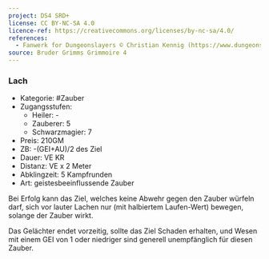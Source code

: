 ```yaml
---
project: DS4 SRD+
license: CC BY-NC-SA 4.0
licence-ref: https://creativecommons.org/licenses/by-nc-sa/4.0/
references: 
  - Fanwerk for Dungeonslayers © Christian Kennig (https://www.dungeonslayers.net/)
source: Bruder Grimms Grimmoire 4
---
```


### Lach

- Kategorie: #Zauber
- Zugangsstufen:
  - Heiler: -
  - Zauberer: 5
  - Schwarzmagier: 7
- Preis: 210GM
- ZB: -(GEI+AU)/2 des Ziel
- Dauer: VE KR
- Distanz: VE x 2 Meter
- Abklingzeit: 5 Kampfrunden
- Art: geistesbeeinflussende Zauber

Bei Erfolg kann das Ziel, welches keine Abwehr gegen den Zauber würfeln darf, sich vor lauter Lachen nur (mit halbiertem Laufen-Wert) bewegen, solange der Zauber wirkt.

Das Gelächter endet vorzeitig, sollte das Ziel Schaden erhalten, und Wesen mit einem GEI von 1 oder niedriger sind generell unempfänglich für diesen Zauber.

